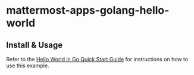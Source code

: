 # mattermost-apps-golang-hello-world

## Install & Usage

Refer to the [Hello World in Go Quick Start Guide](https://developers.mattermost.com/integrate/apps/quickstart/quick-start-go/) for instructions on how to use this example.


